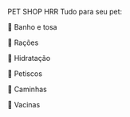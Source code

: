PET SHOP HRR 
Tudo para seu pet:

🐾 Banho e tosa

🐾 Rações

🐾 Hidratação

🐾 Petiscos

🐾 Caminhas

🐾 Vacinas
